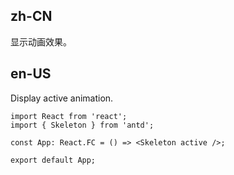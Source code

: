 ## zh-CN

显示动画效果。

## en-US

Display active animation.
```tsx
import React from 'react';
import { Skeleton } from 'antd';

const App: React.FC = () => <Skeleton active />;

export default App;
```
